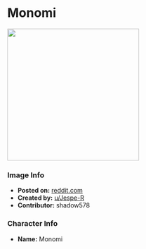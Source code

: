 # Monomi

<img src="https://raw.githubusercontent.com/shadow578/Project-Padoru/master/Padoru/U_Jespe-R/danganronpa-monomi-jesper.png" height="300">

### Image Info
* **Posted on:**     [reddit.com](https://www.reddit.com/r/Padoru/comments/ev6kvo/daily_padoru_28_monomiusami_danganronpa/)
* **Created by:**    [u/Jespe-R](https://github.com/shadow578/Project-Padoru/blob/master/table-of-contents/creators/uJespeR.md)
* **Contributor:**   shadow578

### Character Info
* **Name:**   Monomi


